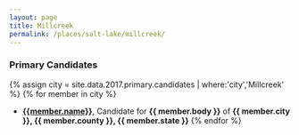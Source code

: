 ```yaml
---
layout: page
title: Millcreek
permalink: /places/salt-lake/millcreek/
---
```


### Primary Candidates
{% assign city = site.data.2017.primary.candidates | where:'city','Millcreek' %}
{% for member in city  %}
- <strong>[{{member.name}}](../../../people/{{member.id}})</strong>, Candidate for <strong>{{ member.body }}</strong> of <strong>{{ member.city }}, {{ member.county }}, {{ member.state }}</strong>
{% endfor %}
